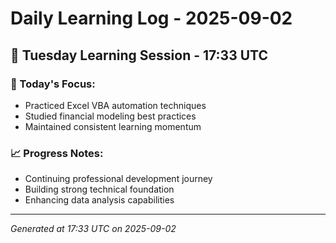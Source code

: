 # Daily Learning Log - 2025-09-02

## 📅 Tuesday Learning Session - 17:33 UTC

### 🎯 Today's Focus:
- Practiced Excel VBA automation techniques
- Studied financial modeling best practices
- Maintained consistent learning momentum

### 📈 Progress Notes:
- Continuing professional development journey
- Building strong technical foundation
- Enhancing data analysis capabilities

---
*Generated at 17:33 UTC on 2025-09-02*
